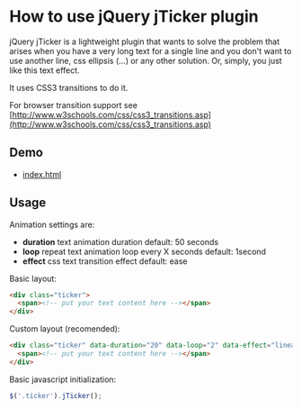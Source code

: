 How to use jQuery jTicker plugin
===============
jQuery jTicker is a lightweight plugin that wants to solve the problem that arises when you have a very long text for a single line and you don't want to use another line, css ellipsis (...) or any other solution. Or, simply, you just like this text effect.

It uses CSS3 transitions to do it.

For browser transition support see [http://www.w3schools.com/css/css3_transitions.asp](http://www.w3schools.com/css/css3_transitions.asp)

## Demo

* [index.html](http://www.madebyaleix.com/projects/jticker/)

## Usage

Animation settings are:
* **duration**
  text animation duration
  default: 50 seconds
* **loop**
  repeat text animation loop every X seconds
  default: 1second
* **effect**
  css text transition effect
  default: ease

Basic layout:

```html
<div class="ticker">
  <span><!-- put your text content here --></span>
</div>
```

Custom layout (recomended):

```html
<div class="ticker" data-duration="20" data-loop="2" data-effect="linear">
  <span><!-- put your text content here --></span>
</div>
```

Basic javascript initialization:

```javascript
$('.ticker').jTicker();
```